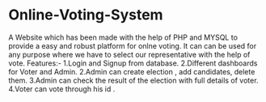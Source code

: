 # Online-Voting-System
A Website which has been made with the help of PHP and MYSQL to provide a easy and robust platform for onlne voting. It can can be used for any purpose where we have to select our representative with the help of vote. 
Features:-
1.Login and Signup from database.
2.Different dashboards for Voter and Admin.
2.Admin can create election , add candidates, delete them.
3.Admin can check the result of the election with full details of voter.
4.Voter can vote through his id .
